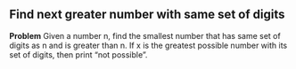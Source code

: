 ## Find next greater number with same set of digits

**Problem** Given a number n, find the smallest number that has same set of digits as n and is greater than n. If x is the greatest possible number with its set of digits, then print “not possible”.

